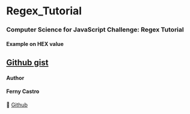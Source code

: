 # Regex_Tutorial


### Computer Science for JavaScript Challenge: Regex Tutorial

#### Example on HEX value

[Github gist](https://gist.github.com/FernyCastro8/4aac6e420d7471320082da8f4575e66c)
---

#### Author

#### Ferny Castro
🔗 [Github](https://github.com/FernyCastro8)
